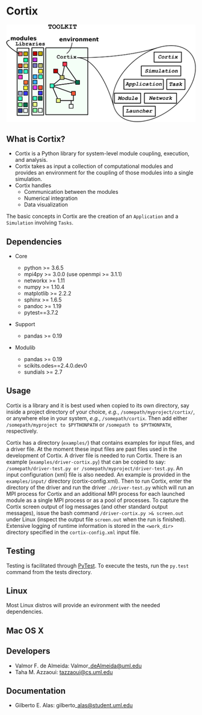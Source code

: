 Cortix
======

![](docs/cortix-cover.png)

What is Cortix?
---------------

* Cortix is a Python library for system-level module coupling, execution, and 
  analysis.
* Cortix takes as input a collection of computational modules and provides an 
  environment for the coupling of those modules into a single simulation.
* Cortix handles
  - Communication between the modules
  - Numerical integration
  - Data visualization

The basic concepts in Cortix are the creation of an `Application` and a `Simulation` involving `Tasks`.

Dependencies
------------

* Core
  - python &gt;= 3.6.5
  - mpi4py &gt;= 3.0.0 (use openmpi &gt;= 3.1.1)
  - networkx &gt;= 1.11
  - numpy &gt;= 1.10.4
  - matplotlib &gt;= 2.2.2
  - sphinx &gt;= 1.6.5
  - pandoc &gt;= 1.19
  - pytest==3.7.2

* Support
  - pandas &gt;= 0.19

* Modulib
  - pandas &gt;= 0.19
  - scikits.odes==2.4.0.dev0
  - sundials &gt;= 2.7

Usage
-----

Cortix is a library and it is best used when copied to its own directory, say inside a project directory of your choice, *e.g.*, `/somepath/myproject/cortix/`, or anywhere else in your system, *e.g.*, `/somepath/cortix`. Then add either `/somepath/myproject to $PYTHONPATH` or `/somepath to $PYTHONPATH`, respectively. 

Cortix has a directory (`examples/`) that contains examples for input files, and a driver file. At the moment these input files are past files used in the development of Cortix. A driver file is needed to run Cortix. There is an example (`examples/driver-cortix.py`) that can be copied to say: `/somepath/driver-test.py or /somepath/myproject/driver-test.py`. An input configuration (xml) file is also needed. An example is provided in the `examples/input/` directory (cortix-config.xml). Then to run Cortix, enter the directory of the driver and run the driver `./driver-test.py` which will run an MPI process for Cortix and an additional MPI process for each launched module as a single MPI process or as a pool of processes. To capture the Cortix screen output of log messages (and other standard output messages), issue the bash command `/driver-cortix.py >& screen.out` under Linux (inspect the output file `screen.out` when the run is finished). Extensive logging of runtime information is stored in the `<work_dir>` directory specified in the `cortix-config.xml` input file.  

Testing
-------

Testing is facilitated through <a href="http://pytest.org">PyTest</a>. To execute the tests, run the ```py.test``` command from the tests directory.

Linux
-----

Most Linux distros will provide an evironment with the needed dependencies.

Mac OS X
--------


Developers 
----------

- Valmor F. de Almeida: Valmor\_deAlmeida@uml.edu
- Taha M. Azzaoui: tazzaoui@cs.uml.edu

Documentation
-------------

- Gilberto E. Alas: gilberto\_alas@student.uml.edu

